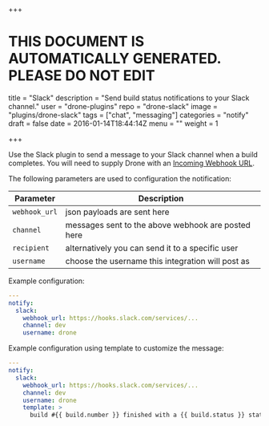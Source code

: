 +++

# THIS DOCUMENT IS AUTOMATICALLY GENERATED. PLEASE DO NOT EDIT

title = "Slack"
description = "Send build status notifications to your Slack channel."
user = "drone-plugins"
repo = "drone-slack"
image = "plugins/drone-slack"
tags = ["chat", "messaging"]
categories = "notify"
draft = false
date = 2016-01-14T18:44:14Z
menu = ""
weight = 1

+++


Use the Slack plugin to send a message to your Slack channel when a build completes. You will need to supply Drone with an [Incoming Webhook URL](https://my.slack.com/services/new/incoming-webhook).

The following parameters are used to configuration the notification:

Parameter     | Description
--------------|----------------------------
`webhook_url` | json payloads are sent here
`channel`     | messages sent to the above webhook are posted here
`recipient`   | alternatively you can send it to a specific user
`username`    | choose the username this integration will post as

Example configuration:

```yaml
---
notify:
  slack:
    webhook_url: https://hooks.slack.com/services/...
    channel: dev
    username: drone
```

Example configuration using template to customize the message:

```yaml
---
notify:
  slack:
    webhook_url: https://hooks.slack.com/services/...
    channel: dev
    username: drone
    template: >
      build #{{ build.number }} finished with a {{ build.status }} status
```

